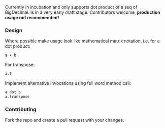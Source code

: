 Currently in incubation and only supports dot product of a seq of
BigDecimal. Is in a very early draft stage. Contributors welcome,
**production usage not recommended!**

### Design

Where possible make usage look like mathematical matrix notation,
i.e. for a dot product:

```scala
a ∙ b
```

For transpose:

```scala
a.T
```

Implement alternative invocations using full word method call:

```scala
a dot b
a.transpose
```

### Contributing

Fork the repo and create a pull request with your changes.
